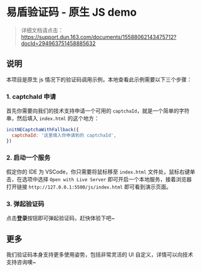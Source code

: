 # 易盾验证码 - 原生 JS demo

> 详细文档请点击：https://support.dun.163.com/documents/15588062143475712?docId=294963751458885632

## 说明

本项目是原生 js 情况下的验证码调用示例，本地查看此示例需要以下三个步骤：

### 1. captchaId 申请

首先你需要向我们的技术支持申请一个可用的 `captchaId`，就是一个简单的字符串，然后填入 `index.html` 的这个地方：
```js
initNECaptchaWithFallback({
  captchaId: '这里填入你申请到的 captchaId',
})
```

### 2. 启动一个服务

假定你的 IDE 为 VSCode，你只需要将鼠标移至 `index.html` 文件处，鼠标右键单击，在选项中选择 `Open with Live Server` 即可开启一个本地服务，接着浏览器打开链接 `http://127.0.0.1:5500/js/index.html` 即可看到演示页面。

### 3. 弹起验证码

点击**登录**按钮即可弹起验证码，赶快体验下吧~

## 更多

我们验证码本身支持更多使用姿势，包括非常灵活的 UI 自定义，详情可以向技术支持咨询噢~ 